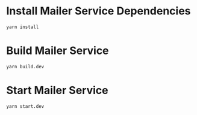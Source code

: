 # Install Mailer Service Dependencies

```
yarn install
```

# Build Mailer Service

```
yarn build.dev
```

# Start Mailer Service

```
yarn start.dev
```

